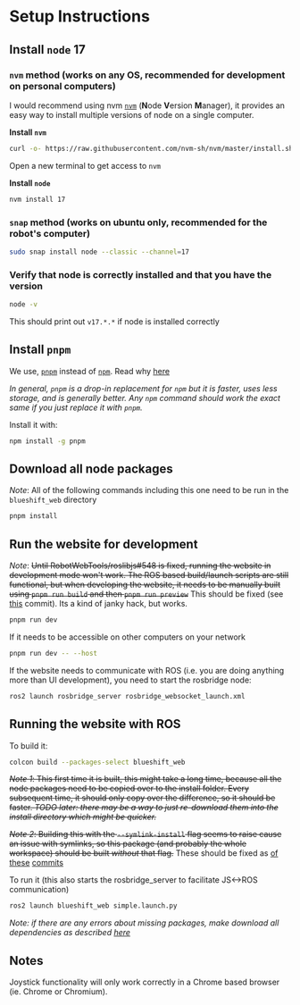 # Setup Instructions

## Install `node` 17

### `nvm` method (works on any OS, recommended for development on personal computers)
I would recommend using nvm [`nvm`](https://github.com/nvm-sh/nvm) (**N**ode **V**ersion **M**anager), it provides an easy way to install multiple versions of node on a single computer.

**Install `nvm`**
```bash
curl -o- https://raw.githubusercontent.com/nvm-sh/nvm/master/install.sh | bash
```
Open a new terminal to get access to `nvm`

**Install `node`**
```bash
nvm install 17
```
### `snap` method (works on ubuntu only, recommended for the robot's computer)
```bash
sudo snap install node --classic --channel=17
```

### Verify that node is correctly installed and that you have the version
```bash
node -v
```
This should print out `v17.*.*` if node is installed correctly

## Install `pnpm`

We use, [`pnpm`](https://github.com/pnpm/pnpm) instead of [`npm`](https://www.npmjs.com/about). Read why [here](https://betterprogramming.pub/the-case-for-pnpm-over-npm-or-yarn-2b221607119)

_In general, `pnpm` is a drop-in replacement for `npm` but it is faster, uses less storage, and is generally better.
Any `npm` command should work the exact same if you just replace it with `pnpm`._

Install it with:

```bash
npm install -g pnpm
```

## Download all node packages
_Note_: All of the following commands including this one need to be run in the `blueshift_web` directory

```bash
pnpm install
```

## Run the website for development

_Note_: ~~Until RobotWebTools/roslibjs#548 is fixed, running the website in development mode won't work. The ROS based build/launch scripts are still functional, but when developing the website, it needs to be manually built using `pnpm run build` and then `pnpm run preview`~~ This should be fixed (see [this](https://github.com/redshiftrobotics/blueshift_ros/commit/4123aa6c83aa3b5ebce4e4faf1022b70786aecab) commit). Its a kind of janky hack, but works.

```bash
pnpm run dev
```

If it needs to be accessible on other computers on your network

```bash
pnpm run dev -- --host
```

If the website needs to communicate with ROS (i.e. you are doing anything more than UI development), you need to start the rosbridge node:
```bash
ros2 launch rosbridge_server rosbridge_websocket_launch.xml
```

## Running the website with ROS

To build it:

```bash
colcon build --packages-select blueshift_web
```

~~_Note 1_: This first time it is built, this might take a long time, because all the node packages need to be copied over to the install folder. Every subsequent time, it should only copy over the difference, so it should be faster. _TODO later: there may be a way to just re-download them into the install directory which might be quicker._~~

~~_Note 2_: Building this with the `--symlink-install` flag seems to raise cause an issue with symlinks, so this package (and probably the whole workspace) should be built _without_ that flag.~~ These should be fixed as [of](https://github.com/redshiftrobotics/blueshift_ros/commit/8627c5a2cc00898b1daa676ac3e7ce17158a3080) [these](https://github.com/redshiftrobotics/blueshift_ros/commit/2983a4e9bd095231ad10006e8be98e7f1cd1f222) [commits](https://github.com/redshiftrobotics/blueshift_ros/commit/8b9004af5f8bbead86375f798ccee82f673eed8b)

To run it (this also starts the rosbridge_server to facilitate JS<->ROS communication)

```bash
ros2 launch blueshift_web simple.launch.py
```

_Note: if there are any errors about missing packages, make download all dependencies as described [here](../README.md#install-dependencies)_

## Notes
Joystick functionality will only work correctly in a Chrome based browser (ie. Chrome or Chromium).
